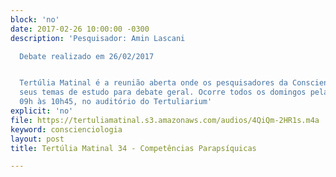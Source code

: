 ```yaml
---
block: 'no'
date: 2017-02-26 10:00:00 -0300
description: 'Pesquisador: Amin Lascani

  Debate realizado em 26/02/2017


  Tertúlia Matinal é a reunião aberta onde os pesquisadores da Conscienciologia apresentam
  seus temas de estudo para debate geral. Ocorre todos os domingos pela manhã, das
  09h às 10h45, no auditório do Tertuliarium'
explicit: 'no'
file: https://tertuliamatinal.s3.amazonaws.com/audios/4QiQm-2HR1s.m4a
keyword: conscienciologia
layout: post
title: Tertúlia Matinal 34 - Competências Parapsíquicas

---
```

